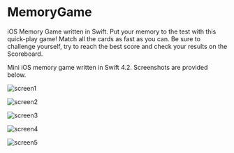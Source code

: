 # MemoryGame

iOS Memory Game written in Swift. Put your memory to the test with this quick-play game! Match all the cards as fast as you can. Be sure to challenge yourself, try to reach the best score and check your results on the Scoreboard.

Mini iOS memory game written in Swift 4.2. Screenshots are provided below.

![screen1](https://i.ibb.co/51Z4RhK/IMG-3249.png)

![screen2](https://i.ibb.co/5nz3hK2/IMG-3251.png)

![screen3](https://i.ibb.co/H7bHR0V/IMG-3250.png)

![screen4](https://i.ibb.co/TPCsF8w/IMG-3248.png)

![screen5](https://i.ibb.co/CQdsK0Q/IMG-3247.png)
